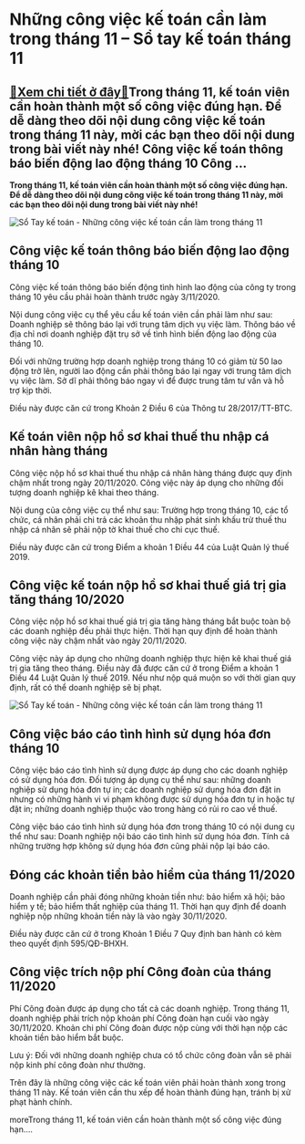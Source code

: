 Những công việc kế toán cần làm trong tháng 11 – Sổ tay kế toán tháng 11
========================================================================

[:gift:Xem chi tiết ở đây:gift:](https://hddtvn.com/nhung-cong-viec-ke-toan-can-lam-trong-thang-11-so-tay-ke-toan-thang-11/)Trong tháng 11, kế toán viên cần hoàn thành một số công việc đúng hạn. Để dễ dàng theo dõi nội dung công việc kế toán trong tháng 11 này, mời các bạn theo dõi nội dung trong bài viết này nhé! Công việc kế toán thông báo biến động lao động tháng 10 Công …
--------------------------------------------------------------------------------------------------------------------------------------------------------------------------------------------------------------------------------------------------------------

**Trong tháng 11, kế toán viên cần hoàn thành một số công việc đúng hạn. Để dễ dàng theo dõi nội dung công việc kế toán trong tháng 11 này, mời các bạn theo dõi nội dung trong bài viết này nhé!**


![Sổ Tay kế toán - Những công việc kế toán cần làm trong tháng 11](https://hddtvn.com/wp-content/uploads/2021/01/Ke-toan-truong.jpg)


Công việc kế toán thông báo biến động lao động tháng 10
-------------------------------------------------------


Công việc kế toán thông báo biến động tình hình lao động của công ty trong tháng 10 yêu cầu phải hoàn thành trước ngày 3/11/2020.


Nội dung công việc cụ thể yêu cầu kế toán viên cần phải làm như sau: Doanh nghiệp sẽ thông báo lại với trung tâm dịch vụ việc làm. Thông báo về địa chỉ nơi doanh nghiệp đặt trụ sở về tình hình biến động lao động của tháng 10.


Đối với những trường hợp doanh nghiệp trong tháng 10 có giảm từ 50 lao động trở lên, người lao động cần phải thông báo lại ngay với trung tâm dịch vụ việc làm. Sở dĩ phải thông báo ngay vì để được trung tâm tư vấn và hỗ trợ kịp thời.


Điều này được căn cứ trong Khoản 2 Điều 6 của Thông tư 28/2017/TT-BTC.


Kế toán viên nộp hồ sơ khai thuế thu nhập cá nhân hàng tháng
------------------------------------------------------------


Công việc nộp hồ sơ khai thuế thu nhập cá nhân hàng tháng được quy định chậm nhất trong ngày 20/11/2020. Công việc này áp dụng cho những đối tượng doanh nghiệp kê khai theo tháng.


Nội dung của công việc cụ thể như sau: Trường hợp trong tháng 10, các tổ chức, cá nhân phải chi trả các khoản thu nhập phát sinh khấu trừ thuế thu nhập cá nhân sẽ phải nộp tờ khai thuế cho chi cục thuế.


Điều này được căn cứ trong Điểm a khoản 1 Điều 44 của Luật Quản lý thuế 2019.


Công việc kế toán nộp hồ sơ khai thuế giá trị gia tăng tháng 10/2020
--------------------------------------------------------------------


Công việc nộp hồ sơ khai thuế giá trị gia tăng hàng tháng bắt buộc toàn bộ các doanh nghiệp đều phải thực hiện. Thời hạn quy định để hoàn thành công việc này chậm nhất vào ngày 20/11/2020.


Công việc này áp dụng cho những doanh nghiệp thực hiện kê khai thuế giá trị gia tăng theo tháng. Điều này đã được căn cứ ở trong Điểm a khoản 1 Điều 44 Luật Quản lý thuế 2019. Nếu như nộp quá muộn so với thời gian quy định, rất có thể doanh nghiệp sẽ bị phạt.


![Sổ Tay kế toán - Những công việc kế toán cần làm trong tháng 11](https://hddtvn.com/wp-content/uploads/2021/01/ketoantonghop.jpg)


Công việc báo cáo tình hình sử dụng hóa đơn tháng 10
----------------------------------------------------


Công việc báo cáo tình hình sử dụng được áp dụng cho các doanh nghiệp có sử dụng hóa đơn. Đối tượng áp dụng cụ thể như sau: những doanh nghiệp sử dụng hóa đơn tự in; các doanh nghiệp sử dụng hóa đơn đặt in nhưng có những hành vi vi phạm không được sử dụng hóa đơn tự in hoặc tự đặt in; những doanh nghiệp thuộc vào trong hàng có rủi ro cao về thuế.


Công việc báo cáo tình hình sử dụng hóa đơn trong tháng 10 có nội dung cụ thể như sau: Doanh nghiệp nội báo cáo tình hình sử dụng hóa đơn. Tính cả những trường hợp không sử dụng hóa đơn cũng phải nộp lại báo cáo.


Đóng các khoản tiền bảo hiểm của tháng 11/2020
----------------------------------------------


Doanh nghiệp cần phải đóng những khoản tiền như: bảo hiểm xã hội; bảo hiểm y tế; bảo hiểm thất nghiệp của tháng 11. Thời hạn quy định để doanh nghiệp nộp những khoản tiền này là vào ngày 30/11/2020.


Điều này được căn cứ ở trong Khoản 1 Điều 7 Quy định ban hành có kèm theo quyết định 595/QĐ-BHXH.


Công việc trích nộp phí Công đoàn của tháng 11/2020
---------------------------------------------------


Phí Công đoàn được áp dụng cho tất cả các doanh nghiệp. Trong tháng 11, doanh nghiệp phải trích nộp khoản phí Công đoàn hạn cuối vào ngày 30/11/2020. Khoản chi phí Công đoàn được nộp cùng với thời hạn nộp các khoản tiền bảo hiểm bắt buộc.


Lưu ý: Đối với những doanh nghiệp chưa có tổ chức công đoàn vẫn sẽ phải nộp kinh phí công đoàn như thường.


Trên đây là những công việc các kế toán viên phải hoàn thành xong trong tháng 11 này. Kế toán viên cần thu xếp để hoàn thành đúng hạn, tránh bị xử phạt hành chính.


moreTrong tháng 11, kế toán viên cần hoàn thành một số công việc đúng hạn….

